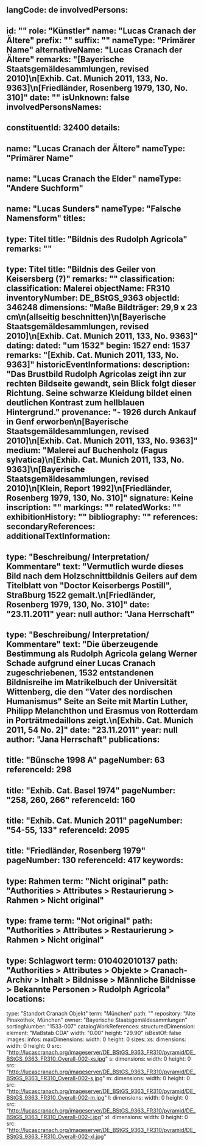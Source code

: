 langCode: de
involvedPersons: 
 - 
   id: ""
  role: "Künstler"
  name: "Lucas Cranach der Ältere"
  prefix: ""
  suffix: ""
  nameType: "Primärer Name"
  alternativeName: "Lucas Cranach der Ältere"
  remarks: "[Bayerische Staatsgemäldesammlungen, revised 2010]\n[Exhib. Cat. Munich 2011, 133, No. 9363]\n[Friedländer, Rosenberg 1979, 130, No. 310]"
  date: ""
  isUnknown: false
involvedPersonsNames: 
 - 
   constituentId: 32400
  details: 
   - 
   name: "Lucas Cranach der Ältere"
    nameType: "Primärer Name"
   - 
   name: "Lucas Cranach the Elder"
    nameType: "Andere Suchform"
   - 
   name: "Lucas Sunders"
    nameType: "Falsche Namensform"
titles: 
 - 
   type: Titel
  title: "Bildnis des Rudolph Agricola"
  remarks: ""
 - 
   type: Titel
  title: "Bildnis des Geiler von Keisersberg (?)"
  remarks: ""
classification: 
 classification: Malerei
objectName: FR310
inventoryNumber: DE_BStGS_9363
objectId: 346248
dimensions: "Maße Bildträger: 29,9 x 23 cm\n(allseitig beschnitten)\n[Bayerische Staatsgemäldesammlungen, revised 2010]\n[Exhib. Cat. Munich 2011, 133, No. 9363]"
dating: 
 dated: "um 1532"
 begin: 1527
 end: 1537
 remarks: "[Exhib. Cat. Munich 2011, 133, No. 9363]"
 historicEventInformations: 
description: "Das Brustbild Rudolph Agricolas zeigt ihn zur rechten Bildseite gewandt, sein Blick folgt dieser Richtung. Seine schwarze Kleidung bildet einen deutlichen Kontrast zum hellblauen Hintergrund."
provenance: "- 1926 durch Ankauf in Genf erworben\n[Bayerische Staatsgemäldesammlungen, revised 2010]\n[Exhib. Cat. Munich 2011, 133, No. 9363]"
medium: "Malerei auf Buchenholz (Fagus sylvatica)\n[Exhib. Cat. Munich 2011, 133, No. 9363]\n[Bayerische Staatsgemäldesammlungen, revised 2010]\n[Klein, Report 1992]\n[Friedländer, Rosenberg 1979, 130, No. 310]"
signature: Keine
inscription: ""
markings: ""
relatedWorks: ""
exhibitionHistory: ""
bibliography: ""
references: 
secondaryReferences: 
additionalTextInformation: 
 - 
   type: "Beschreibung/ Interpretation/ Kommentare"
  text: "Vermutlich wurde dieses Bild nach dem Holzschnittbildnis Geilers auf dem Titelblatt von \"Doctor Keiserbergs Postill\", Straßburg 1522 gemalt.\n[Friedländer, Rosenberg 1979, 130, No. 310]"
  date: "23.11.2011"
  year: null
  author: "Jana Herrschaft"
 - 
   type: "Beschreibung/ Interpretation/ Kommentare"
  text: "Die überzeugende Bestimmung als Rudolph Agricola gelang Werner Schade aufgrund einer Lucas Cranach zugeschriebenen, 1532 entstandenen Bildnisreihe im Matrikelbuch der Universität Wittenberg, die den \"Vater des nordischen Humanismus\" Seite an Seite mit Martin Luther, Philipp Melanchthon und Erasmus von Rotterdam in Porträtmedaillons zeigt.\n[Exhib. Cat. Munich 2011, 54 No. 2]"
  date: "23.11.2011"
  year: null
  author: "Jana Herrschaft"
publications: 
 - 
   title: "Bünsche 1998 A"
  pageNumber: 63
  referenceId: 298
 - 
   title: "Exhib. Cat. Basel 1974"
  pageNumber: "258, 260, 266"
  referenceId: 160
 - 
   title: "Exhib. Cat. Munich 2011"
  pageNumber: "54-55, 133"
  referenceId: 2095
 - 
   title: "Friedländer, Rosenberg 1979"
  pageNumber: 130
  referenceId: 417
keywords: 
 - 
   type: Rahmen
  term: "Nicht original"
  path: "Authorities > Attributes > Restaurierung > Rahmen > Nicht original"
 - 
   type: frame
  term: "Not original"
  path: "Authorities > Attributes > Restaurierung > Rahmen > Nicht original"
 - 
   type: Schlagwort
  term: 010402010137
  path: "Authorities > Attributes > Objekte > Cranach-Archiv > Inhalt > Bildnisse > Männliche Bildnisse > Bekannte Personen > Rudolph Agricola"
locations: 
 - 
   type: "Standort Cranach Objekt"
  term: "München"
  path: ""
repository: "Alte Pinakothek, München"
owner: "Bayerische Staatsgemäldesammlungen"
sortingNumber: "1533-007"
catalogWorkReferences: 
structuredDimension: 
 element: "Maßstab CDA"
 width: "0.00"
 height: "29.90"
isBestOf: false
images: 
 infos: 
  maxDimensions: 
   width: 0
   height: 0
 sizes: 
  xs: 
   dimensions: 
    width: 0
    height: 0
   src: "http://lucascranach.org/imageserver/DE_BStGS_9363_FR310/pyramid/DE_BStGS_9363_FR310_Overall-002-xs.jpg"
  s: 
   dimensions: 
    width: 0
    height: 0
   src: "http://lucascranach.org/imageserver/DE_BStGS_9363_FR310/pyramid/DE_BStGS_9363_FR310_Overall-002-s.jpg"
  m: 
   dimensions: 
    width: 0
    height: 0
   src: "http://lucascranach.org/imageserver/DE_BStGS_9363_FR310/pyramid/DE_BStGS_9363_FR310_Overall-002-m.jpg"
  l: 
   dimensions: 
    width: 0
    height: 0
   src: "http://lucascranach.org/imageserver/DE_BStGS_9363_FR310/pyramid/DE_BStGS_9363_FR310_Overall-002-l.jpg"
  xl: 
   dimensions: 
    width: 0
    height: 0
   src: "http://lucascranach.org/imageserver/DE_BStGS_9363_FR310/pyramid/DE_BStGS_9363_FR310_Overall-002-xl.jpg"